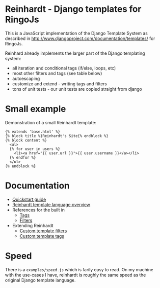 Reinhardt - Django templates for RingoJs
=============================================

This is a JavaScript implementation of the Django Template System as described in <http://www.djangoproject.com/documentation/templates/> for RingoJs.

Reinhard already implements the larger part of the Django templating system:

  * all iteration and conditional tags (if/else, loops, etc)
  * most other filters and tags (see table below)
  * autoescaping
  * customize and extend - writing tags and filters
  * tons of unit tests - our unit tests are copied straight from django

Small example
===============

Demonstration of a small Reinhardt template:

    {% extends 'base.html' %}
    {% block title %}Reinhardt's Site{% endblock %}
    {% block content %}
      <ul>
      {% for user in users %}
        <li><a href="{{ user.url }}">{{ user.username }}</a></li>
      {% endfor %}
      </ul>
    {% endblock %}


Documentation
=========================

  * [Quickstart guide](docs/quickstart.md)
  * [Reinhardt template language overview](docs/templates.md)
  * References for the built in
    * [Tags](docs/tags.md)
    * [Filters](docs/filters.md)
  * Extending Reinhardt
    * [Custom template filters](docs/custom-template-filters.md)
    * [Custom template tags](docs/custom-template-tags.md)

Speed
======

There is a `examples/speed.js` which is farily easy to read. On my machine with the use-cases I have, reinhardt is roughly the same speed as the original Django template language.
